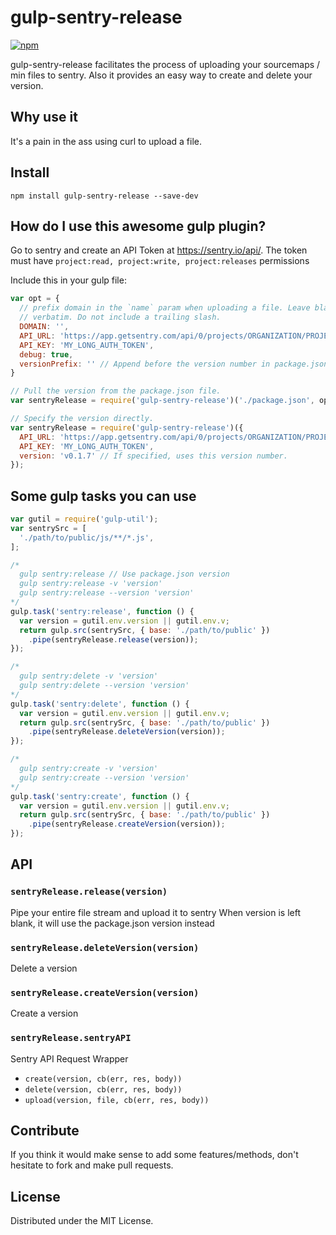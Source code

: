 # gulp-sentry-release

[![npm](https://nodei.co/npm/gulp-sentry-release.png?compact=true)](https://nodei.co/npm/gulp-sentry-release/)

gulp-sentry-release facilitates the process of uploading your sourcemaps / min files to sentry.
Also it provides an easy way to create and delete your version.

## Why use it
It's a pain in the ass using curl to upload a file.

## Install

```
npm install gulp-sentry-release --save-dev
```

## How do I use this awesome gulp plugin?

Go to sentry and create an API Token at https://sentry.io/api/.
The token must have `project:read, project:write, project:releases` permissions

Include this in your gulp file:

```js
var opt = {
  // prefix domain in the `name` param when uploading a file. Leave blank to use the path
  // verbatim. Do not include a trailing slash.
  DOMAIN: '',
  API_URL: 'https://app.getsentry.com/api/0/projects/ORGANIZATION/PROJECT/',
  API_KEY: 'MY_LONG_AUTH_TOKEN',
  debug: true,
  versionPrefix: '' // Append before the version number in package.json
}

// Pull the version from the package.json file.
var sentryRelease = require('gulp-sentry-release')('./package.json', opt);

// Specify the version directly.
var sentryRelease = require('gulp-sentry-release')({
  API_URL: 'https://app.getsentry.com/api/0/projects/ORGANIZATION/PROJECT/',
  API_KEY: 'MY_LONG_AUTH_TOKEN',
  version: 'v0.1.7' // If specified, uses this version number.
});
```

## Some gulp tasks you can use

```js
var gutil = require('gulp-util');
var sentrySrc = [
  './path/to/public/js/**/*.js',
];

/*
  gulp sentry:release // Use package.json version
  gulp sentry:release -v 'version'
  gulp sentry:release --version 'version'
*/
gulp.task('sentry:release', function () {
  var version = gutil.env.version || gutil.env.v;
  return gulp.src(sentrySrc, { base: './path/to/public' })
    .pipe(sentryRelease.release(version));
});

/*
  gulp sentry:delete -v 'version'
  gulp sentry:delete --version 'version'
*/
gulp.task('sentry:delete', function () {
  var version = gutil.env.version || gutil.env.v;
  return gulp.src(sentrySrc, { base: './path/to/public' })
    .pipe(sentryRelease.deleteVersion(version));
});

/*
  gulp sentry:create -v 'version'
  gulp sentry:create --version 'version'
*/
gulp.task('sentry:create', function () {
  var version = gutil.env.version || gutil.env.v;
  return gulp.src(sentrySrc, { base: './path/to/public' })
    .pipe(sentryRelease.createVersion(version));
});
```

## API

### `sentryRelease.release(version)`

Pipe your entire file stream and upload it to sentry
When version is left blank, it will use the package.json version instead

### `sentryRelease.deleteVersion(version)`

Delete a version

### `sentryRelease.createVersion(version)`

Create a version

### `sentryRelease.sentryAPI`

Sentry API Request Wrapper
 - `create(version, cb(err, res, body))`
 - `delete(version, cb(err, res, body))`
 - `upload(version, file, cb(err, res, body))`


## Contribute

If you think it would make sense to add some features/methods, don't hesitate to fork and
make pull requests.

## License

Distributed under the MIT License.
